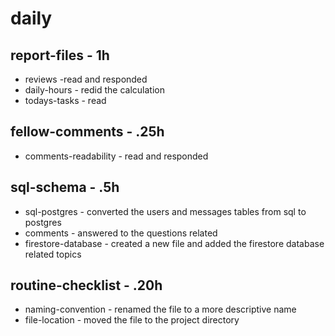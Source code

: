 # daily

## report-files - 1h
* reviews -read and responded
* daily-hours - redid the calculation
* todays-tasks - read

## fellow-comments - .25h
* comments-readability - read and responded

## sql-schema - .5h
* sql-postgres - converted the users and messages tables from sql to postgres
* comments - answered to the questions related
* firestore-database - created a new file and added the firestore database related topics

## routine-checklist - .20h
* naming-convention - renamed the file to a more descriptive name
* file-location - moved the file to the project directory